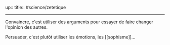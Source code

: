 up::
title::
#science/zetetique 

---

Convaincre, c'est utiliser des arguments pour essayer de faire changer l'opinion des autres.

Persuader, c'est plutôt utiliser les émotions, les [[sophisme]]...


